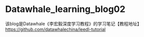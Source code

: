 # Datawhale_learning_blog02
该blog是Datawhale《李宏毅深度学习教程》的学习笔记【教程地址】https://github.com/datawhalechina/leedl-tutorial
